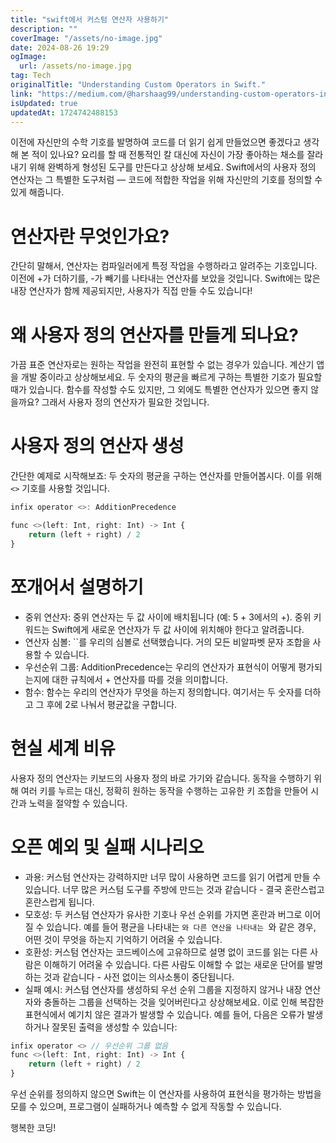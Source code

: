 ```yaml
---
title: "swift에서 커스텀 연산자 사용하기"
description: ""
coverImage: "/assets/no-image.jpg"
date: 2024-08-26 19:29
ogImage: 
  url: /assets/no-image.jpg
tag: Tech
originalTitle: "Understanding Custom Operators in Swift."
link: "https://medium.com/@harshaag99/understanding-custom-operators-in-swift-e4ce3f1f9c39"
isUpdated: true
updatedAt: 1724742488153
---
```



이전에 자신만의 수학 기호를 발명하여 코드를 더 읽기 쉽게 만들었으면 좋겠다고 생각해 본 적이 있나요? 요리를 할 때 전통적인 칼 대신에 자신이 가장 좋아하는 채소를 잘라내기 위해 완벽하게 형성된 도구를 만든다고 상상해 보세요. Swift에서의 사용자 정의 연산자는 그 특별한 도구처럼 — 코드에 적합한 작업을 위해 자신만의 기호를 정의할 수 있게 해줍니다.

# 연산자란 무엇인가요?

간단히 말해서, 연산자는 컴파일러에게 특정 작업을 수행하라고 알려주는 기호입니다. 이전에 +가 더하기를, -가 빼기를 나타내는 연산자를 보았을 것입니다. Swift에는 많은 내장 연산자가 함께 제공되지만, 사용자가 직접 만들 수도 있습니다!

# 왜 사용자 정의 연산자를 만들게 되나요?

<div class="content-ad"></div>

가끔 표준 연산자로는 원하는 작업을 완전히 표현할 수 없는 경우가 있습니다. 계산기 앱을 개발 중이라고 상상해보세요. 두 숫자의 평균을 빠르게 구하는 특별한 기호가 필요할 때가 있습니다. 함수를 작성할 수도 있지만, 그 외에도 특별한 연산자가 있으면 좋지 않을까요? 그래서 사용자 정의 연산자가 필요한 것입니다.

# 사용자 정의 연산자 생성

간단한 예제로 시작해보죠: 두 숫자의 평균을 구하는 연산자를 만들어봅시다. 이를 위해 `<>` 기호를 사용할 것입니다.

```js
infix operator <>: AdditionPrecedence

func <>(left: Int, right: Int) -> Int {
    return (left + right) / 2
}
```

<div class="content-ad"></div>

# 쪼개어서 설명하기

- 중위 연산자: 중위 연산자는 두 값 사이에 배치됩니다 (예: 5 + 3에서의 +). 중위 키워드는 Swift에게 새로운 연산자가 두 값 사이에 위치해야 한다고 알려줍니다.
- 연산자 심볼: ``를 우리의 심볼로 선택했습니다. 거의 모든 비알파벳 문자 조합을 사용할 수 있습니다.
- 우선순위 그룹: AdditionPrecedence는 우리의 연산자가 표현식이 어떻게 평가되는지에 대한 규칙에서 + 연산자를 따를 것을 의미합니다.
- 함수: 함수는 우리의 연산자가 무엇을 하는지 정의합니다. 여기서는 두 숫자를 더하고 그 후에 2로 나눠서 평균값을 구합니다.

# 현실 세계 비유

사용자 정의 연산자는 키보드의 사용자 정의 바로 가기와 같습니다. 동작을 수행하기 위해 여러 키를 누르는 대신, 정확히 원하는 동작을 수행하는 고유한 키 조합을 만들어 시간과 노력을 절약할 수 있습니다.

<div class="content-ad"></div>

# 오픈 예외 및 실패 시나리오

- 과용: 커스텀 연산자는 강력하지만 너무 많이 사용하면 코드를 읽기 어렵게 만들 수 있습니다. 너무 많은 커스텀 도구를 주방에 만드는 것과 같습니다 - 결국 혼란스럽고 혼란스럽게 됩니다.
- 모호성: 두 커스텀 연산자가 유사한 기호나 우선 순위를 가지면 혼란과 버그로 이어질 수 있습니다. 예를 들어 평균을 나타내는 ``와 다른 연산을 나타내는 ``와 같은 경우, 어떤 것이 무엇을 하는지 기억하기 어려울 수 있습니다.
- 호환성: 커스텀 연산자는 코드베이스에 고유하므로 설명 없이 코드를 읽는 다른 사람은 이해하기 어려울 수 있습니다. 다른 사람도 이해할 수 없는 새로운 단어를 발명하는 것과 같습니다 - 사전 없이는 의사소통이 중단됩니다.
- 실패 예시: 커스텀 연산자를 생성하되 우선 순위 그룹을 지정하지 않거나 내장 연산자와 충돌하는 그룹을 선택하는 것을 잊어버린다고 상상해보세요. 이로 인해 복잡한 표현식에서 예기치 않은 결과가 발생할 수 있습니다. 예를 들어, 다음은 오류가 발생하거나 잘못된 출력을 생성할 수 있습니다:

```js
infix operator <> // 우선순위 그룹 없음
func <>(left: Int, right: Int) -> Int {
    return (left + right) / 2
}
```

우선 순위를 정의하지 않으면 Swift는 이 연산자를 사용하여 표현식을 평가하는 방법을 모를 수 있으며, 프로그램이 실패하거나 예측할 수 없게 작동할 수 있습니다.

<div class="content-ad"></div>

행복한 코딩!